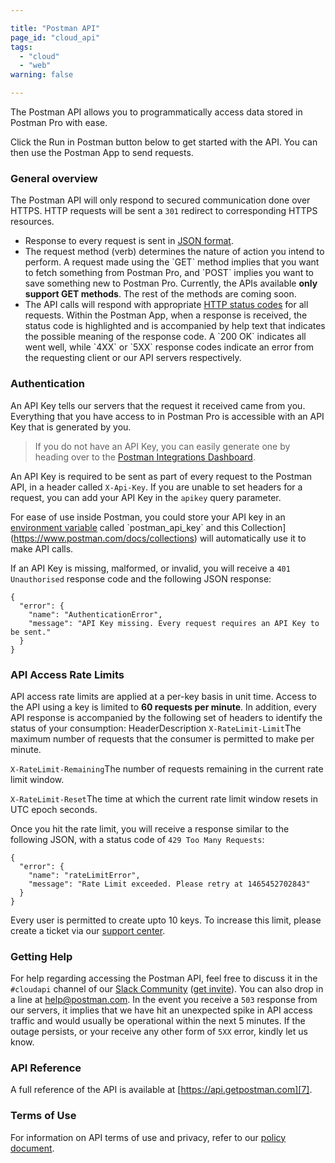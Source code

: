 ```yaml
---

title: "Postman API"
page_id: "cloud_api"
tags: 
  - "cloud"
  - "web"
warning: false

---
```


The Postman API allows you to programmatically access data stored in Postman Pro with ease.

Click the Run in Postman button below to get started with the API. You can then use the Postman App to send requests.

### General overview

The Postman API will only respond to secured communication done over HTTPS. HTTP requests will be sent a `301` redirect to corresponding HTTPS resources.

* Response to every request is sent in [JSON format][0].
* The request method (verb) determines the nature of action you intend to perform. A request made using the \`GET\` method implies that you want to fetch something from Postman Pro, and \`POST\` implies you want to save something new to Postman Pro. Currently, the APIs available **only support GET methods**. The rest of the methods are coming soon.
* The API calls will respond with appropriate [HTTP status codes][1] for all requests. Within the Postman App, when a response is received, the status code is highlighted and is accompanied by help text that indicates the possible meaning of the response code. A \`200 OK\` indicates all went well, while \`4XX\` or \`5XX\` response codes indicate an error from the requesting client or our API servers respectively.

### Authentication

An API Key tells our servers that the request it received came from you. Everything that you have access to in Postman Pro is accessible with an API Key that is generated by you. 
> 
> If you do not have an API Key, you can easily generate one by heading over to the [Postman Integrations Dashboard][2].

An API Key is required to be sent as part of every request to the Postman API, in a header called `X-Api-Key`. If you are unable to set headers for a request, you can add your API Key in the `apikey` query parameter.

For ease of use inside Postman, you could store your API key in an [environment variable][3] called \`postman\_api\_key\` and this Collection\](https://www.postman.com/docs/collections) will automatically use it to make API calls.

If an API Key is missing, malformed, or invalid, you will receive a `401 Unauthorised` response code and the following JSON response:

    
    {
      "error": { 
        "name": "AuthenticationError",
        "message": "API Key missing. Every request requires an API Key to be sent."
      }
    }
    

### API Access Rate Limits

API access rate limits are applied at a per-key basis in unit time. Access to the API using a key is limited to **60 requests per minute**. In addition, every API response is accompanied by the following set of headers to identify the status of your consumption:
HeaderDescription
`X-RateLimit-Limit`The maximum number of requests that the consumer is permitted to make per minute.

`X-RateLimit-Remaining`The number of requests remaining in the current rate limit window.

`X-RateLimit-Reset`The time at which the current rate limit window resets in UTC epoch seconds.

  
Once you hit the rate limit, you will receive a response similar to the following JSON, with a status code of `429 Too Many Requests`:

    
    {
      "error": {
        "name": "rateLimitError",
        "message": "Rate Limit exceeded. Please retry at 1465452702843"
      }
    }
    

  
Every user is permitted to create upto 10 keys. To increase this limit, please create a ticket via our [support center][4].

### Getting Help

For help regarding accessing the Postman API, feel free to discuss it in the `#cloudapi` channel of our [Slack Community][5] ([get invite][6]). You can also drop in a line at [help@postman.com](mailto:help@postman.com).
In the event you receive a `503` response from our servers, it implies that we have hit an unexpected spike in API access traffic and would usually be operational within the next 5 minutes. If the outage persists, or your receive any other form of `5XX` error, kindly let us know.

### API Reference

A full reference of the API is available at [https://api.getpostman.com][7].

### Terms of Use

For information on API terms of use and privacy, refer to our [policy document][8].


[0]: https://en.wikipedia.org/wiki/JSON
[1]: https://en.wikipedia.org/wiki/List_of_HTTP_status_codes
[2]: https://www.postman.com/dashboard/integrations
[3]: https://www.postman.com/docs/environments
[4]: https://support.getpostman.com/hc
[5]: http://postmancommunity.slack.com/
[6]: https://www.postman.com/slack-invite
[7]: https://www.postman.com/postman/workspace/postman-public-workspace/documentation/12959542-c8142d51-e97c-46b6-bd77-52bb66712c9a
[8]: https://www.postman.com/licenses/privacy
